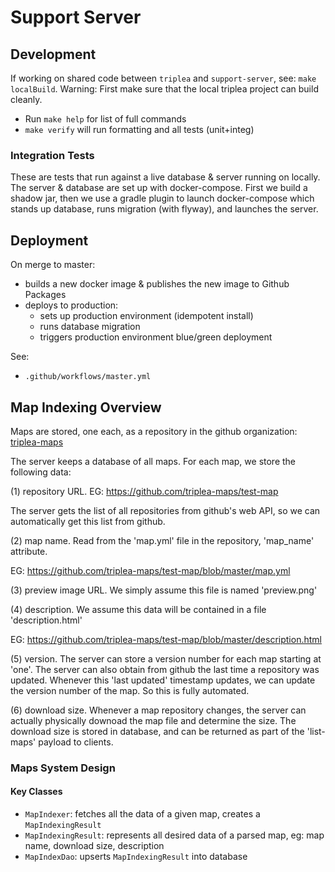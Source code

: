 # Support Server

## Development

If working on shared code between `triplea` and `support-server`, see: `make localBuild`.
Warning: First make sure that the local triplea project can build cleanly.

- Run `make help` for list of full commands
- `make verify` will run formatting and all tests (unit+integ)

### Integration Tests

These are tests that run against a live database & server running on locally.
The server & database are set up with docker-compose.
First we build a shadow jar, then we use a gradle plugin to launch docker-compose
which stands up database, runs migration (with flyway), and launches the server.


## Deployment

On merge to master:
- builds a new docker image & publishes the new image to Github Packages
- deploys to production:
    - sets up production environment (idempotent install)
    - runs database migration
    - triggers production environment blue/green deployment

See:
- `.github/workflows/master.yml`


## Map Indexing Overview

Maps are stored, one each, as a repository in the github organization:
[triplea-maps](https://github.com/triplea-maps/)

The server keeps a database of all maps. For each map, we store the following data:


(1) repository URL. EG: https://github.com/triplea-maps/test-map

The server gets the list of all repositories from github's web API, so we can
automatically get this list from github.

(2) map name. Read from the 'map.yml' file in the repository, 'map_name' attribute.

EG: https://github.com/triplea-maps/test-map/blob/master/map.yml

(3) preview image URL. We simply assume this file is named 'preview.png'

(4) description. We assume this data will be contained in a file 'description.html'

EG: https://github.com/triplea-maps/test-map/blob/master/description.html

(5) version. The server can store a version number for each map starting at 'one'. The
server can also obtain from github the last time a repository was updated. Whenever
this 'last updated' timestamp updates, we can update the version number of the map. So
this is fully automated.

(6) download size. Whenever a map repository changes, the server can actually physically
downoad the map file and determine the size. The download size is stored in database,
and can be returned as part of the 'list-maps' payload to clients.


### Maps System Design

#### Key Classes

- `MapIndexer`: fetches all the data of a given map, creates a `MapIndexingResult`
- `MapIndexingResult`: represents all desired data of a parsed map, eg: map name, download size, description
- `MapIndexDao`: upserts `MapIndexingResult` into database

